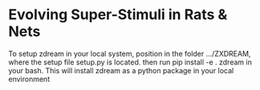 # Evolving Super-Stimuli in Rats & Nets

To setup zdream in your local system, position in the folder .../ZXDREAM, where the setup file setup.py is located. then run pip install -e . zdream in your bash. This will install zdream as a python package in your local environment